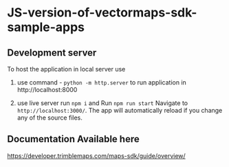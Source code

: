 # JS-version-of-vectormaps-sdk-sample-apps

## Development server

To host the application in local server use

1. use command - `python -m http.server` to run application in http://localhost:8000

2. use live server run `npm i` and Run `npm run start`
 Navigate to `http://localhost:3000/`. The app will automatically reload if you change any of the source files.

## Documentation Available here

https://developer.trimblemaps.com/maps-sdk/guide/overview/
